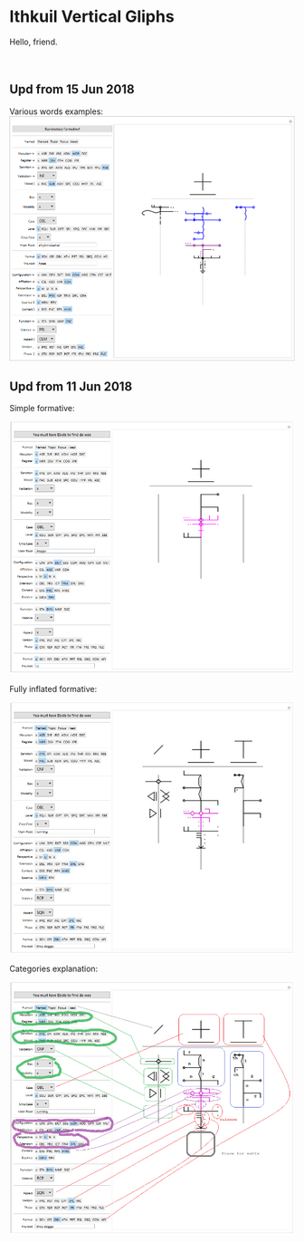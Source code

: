 # Ithkuil Vertical Gliphs

Hello, friend.
<br/>
<br/>
<br/>

## Upd from 15 Jun 2018

Various words examples:
<img src="https://github.com/EngAvr/Ithkuil/blob/master/Ver_02_VerticalTripod/04_Animation.gif?raw=True" width="800">

## Upd from 11 Jun 2018

Simple formative:

<img src="https://github.com/EngAvr/Ithkuil/blob/master/Ver_02_VerticalTripod/01_Small_Word.png?raw=True" width="800">

Fully inflated formative:

<img src="https://github.com/EngAvr/Ithkuil/blob/master/Ver_02_VerticalTripod/02_Full_Word.jpg?raw=True" width="800">

Categories explanation:

<img src="https://github.com/EngAvr/Ithkuil/blob/master/Ver_02_VerticalTripod/03_Full_Word_expl.png?raw=True" width="800">
